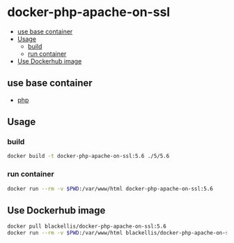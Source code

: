 # docker-php-apache-on-ssl


<!-- @import "[TOC]" {cmd="toc" depthFrom=2 depthTo=6 orderedList=false} -->
<!-- code_chunk_output -->

* [use base container](#use-base-container)
* [Usage](#usage)
	* [build](#build)
	* [run container](#run-container)
* [Use Dockerhub image](#use-dockerhub-image)

<!-- /code_chunk_output -->


## use base container

- [php](https://hub.docker.com/_/php)

## Usage

### build

```bash
docker build -t docker-php-apache-on-ssl:5.6 ./5/5.6
```

### run container

```bash
docker run --rm -v $PWD:/var/www/html docker-php-apache-on-ssl:5.6
```

## Use Dockerhub image

```bash
docker pull blackellis/docker-php-apache-on-ssl:5.6
docker run --rm -v $PWD:/var/www/html blackellis/docker-php-apache-on-ssl:5.6
```
